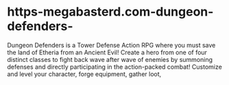 # https-megabasterd.com-dungeon-defenders-
Dungeon Defenders is a Tower Defense Action RPG where you must save the land of Etheria from an Ancient Evil! Create a hero from one of four distinct classes to fight back wave after wave of enemies by summoning defenses and directly participating in the action-packed combat! Customize and level your character, forge equipment, gather loot, 
